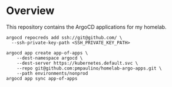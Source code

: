 # Overview

This repository contains the ArgoCD applications for my homelab.

```shell
argocd repocreds add ssh://git@github.com/ \
  --ssh-private-key-path <SSH_PRIVATE_KEY_PATH>

argocd app create app-of-apps \
    --dest-namespace argocd \
    --dest-server https://kubernetes.default.svc \
    --repo git@github.com:pmpaulino/homelab-argo-apps.git \
    --path environments/nonprod 
argocd app sync app-of-apps
```
